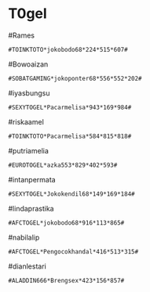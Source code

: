 # T0gel

#Rames

```
#TOINKTOTO*jokobodo68*224*515*607#
```
#Bowoaizan

```
#SOBATGAMING*jokoponter68*556*552*202#
```
#iyasbungsu

```
#SEXYTOGEL*Pacarmelisa*943*169*984#
```
#riskaamel

```
#TOINKTOTO*Pacarmelisa*584*815*818#
```
#putriamelia

```
#EUROTOGEL*azka553*829*402*593#
```
#intanpermata

```
#SEXYTOGEL*Jokokendil68*149*169*184#
```
#lindaprastika

```
#AFCTOGEL*jokobodo68*916*113*865#
```
#nabilalip

```
#AFCTOGEL*Pengocokhandal*416*513*315#
```
#dianlestari

```
#ALADDIN666*Brengsex*423*156*857#
```
